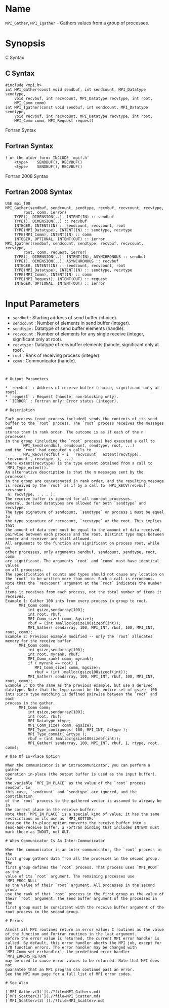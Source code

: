 # Name

`MPI_Gather`, `MPI_Igather` - Gathers values from a group of processes.

# Synopsis

C Syntax
## C Syntax

    #include <mpi.h>
    int MPI_Gather(const void sendbuf, int sendcount, MPI_Datatype sendtype,
        void recvbuf, int recvcount, MPI_Datatype recvtype, int root,
        MPI_Comm comm)
    int MPI_Igather(const void sendbuf, int sendcount, MPI_Datatype sendtype,
        void recvbuf, int recvcount, MPI_Datatype recvtype, int root,
        MPI_Comm comm, MPI_Request request)
Fortran Syntax
## Fortran Syntax

    ! or the older form: INCLUDE 'mpif.h'
        <type>    SENDBUF(), RECVBUF()
        <type>    SENDBUF(), RECVBUF()
Fortran 2008 Syntax
## Fortran 2008 Syntax

    USE mpi_f08
    MPI_Gather(sendbuf, sendcount, sendtype, recvbuf, recvcount, recvtype,
            root, comm, ierror)
        TYPE(), DIMENSION(..), INTENT(IN) :: sendbuf
        TYPE(), DIMENSION(..) :: recvbuf
        INTEGER, INTENT(IN) :: sendcount, recvcount, root
        TYPE(MPI_Datatype), INTENT(IN) :: sendtype, recvtype
        TYPE(MPI_Comm), INTENT(IN) :: comm
        INTEGER, OPTIONAL, INTENT(OUT) :: ierror
    MPI_Igather(sendbuf, sendcount, sendtype, recvbuf, recvcount, recvtype,
            root, comm, request, ierror)
        TYPE(), DIMENSION(..), INTENT(IN), ASYNCHRONOUS :: sendbuf
        TYPE(), DIMENSION(..), ASYNCHRONOUS :: recvbuf
        INTEGER, INTENT(IN) :: sendcount, recvcount, root
        TYPE(MPI_Datatype), INTENT(IN) :: sendtype, recvtype
        TYPE(MPI_Comm), INTENT(IN) :: comm
        TYPE(MPI_Request), INTENT(OUT) :: request
        INTEGER, OPTIONAL, INTENT(OUT) :: ierror

# Input Parameters

* `sendbuf` : Starting address of send buffer (choice).
* `sendcount` : Number of elements in send buffer (integer).
* `sendtype` : Datatype of send buffer elements (handle).
* `recvcount` : Number of elements for any single receive (integer, significant only
at root).
* `recvtype` : Datatype of recvbuffer elements (handle, significant only at root).
* `root` : Rank of receiving process (integer).
* `comm` : Communicator (handle).
```


# Output Parameters

* `recvbuf` : Address of receive buffer (choice, significant only at root).
* `request` : Request (handle, non-blocking only).
* `IERROR` : Fortran only: Error status (integer).

# Description

Each process (root process included) sends the contents of its send
buffer to the `root` process. The `root` process receives the messages and
stores them in rank order. The outcome is as if each of the n processes
in the group (including the `root` process) had executed a call to
        MPI_Send(sendbuf, sendcount, sendtype, root, ...)
and the `root` had executed n calls to
        MPI_Recv(recfbuf + i  `recvcount`  extent(recvtype),              `recvcount`, recvtype, i, ...)
where extent(recvtype) is the type extent obtained from a call to
`MPI_Type_extent().`
An alternative description is that the n messages sent by the processes
in the group are concatenated in rank order, and the resulting message
is received by the `root` as if by a call to `MPI_RECV(recvbuf`, recvcount
 n, recvtype, . . . ).
The receive buffer is ignored for all nonroot processes.
General, derived datatypes are allowed for both `sendtype` and recvtype.
The type signature of sendcount, `sendtype` on process i must be equal to
the type signature of recvcount, `recvtype` at the root. This implies that
the amount of data sent must be equal to the amount of data received,
pairwise between each process and the root. Distinct type maps between
sender and receiver are still allowed.
All arguments to the function are significant on process root, while on
other processes, only arguments sendbuf, sendcount, sendtype, root, comm
are significant. The arguments `root` and `comm` must have identical values
on all processes.
The specification of counts and types should not cause any location on
the `root` to be written more than once. Such a call is erroneous.
Note that the `recvcount` argument at the `root` indicates the number of
items it receives from each process, not the total number of items it
receives.
Example 1: Gather 100 ints from every process in group to root.
      MPI_Comm comm;
          int gsize,sendarray[100];
          int root, rbuf;
          MPI_Comm_size( comm, &gsize);
          rbuf = (int )malloc(gsize100sizeof(int));
          MPI_Gather( sendarray, 100, MPI_INT, rbuf, 100, MPI_INT, root, comm);
Example 2: Previous example modified -- only the `root` allocates
memory for the receive buffer.
      MPI_Comm comm;
          int gsize,sendarray[100];
          int root, myrank, rbuf;
          MPI_Comm_rank( comm, myrank);
          if ( myrank == root) {
             MPI_Comm_size( comm, &gsize);
             rbuf = (int )malloc(gsize100sizeof(int));
          MPI_Gather( sendarray, 100, MPI_INT, rbuf, 100, MPI_INT, root, comm);
Example 3: Do the same as the previous example, but use a derived
datatype. Note that the type cannot be the entire set of gsize  100
ints since type matching is defined pairwise between the `root` and each
process in the gather.
      MPI_Comm comm;
          int gsize,sendarray[100];
          int root, rbuf;
          MPI_Datatype rtype;
          MPI_Comm_size( comm, &gsize);
          MPI_Type_contiguous( 100, MPI_INT, &rtype );
          MPI_Type_commit( &rtype );
          rbuf = (int )malloc(gsize100sizeof(int));
          MPI_Gather( sendarray, 100, MPI_INT, rbuf, 1, rtype, root, comm);

# Use Of In-Place Option

When the communicator is an intracommunicator, you can perform a gather
operation in-place (the output buffer is used as the input buffer). Use
the variable `MPI_IN_PLACE` as the value of the `root` process sendbuf. In
this case, `sendcount` and `sendtype` are ignored, and the contribution
of the `root` process to the gathered vector is assumed to already be in
the correct place in the receive buffer.
Note that `MPI_IN_PLACE` is a special kind of value; it has the same
restrictions on its use as `MPI_BOTTOM.`
Because the in-place option converts the receive buffer into a
send-and-receive buffer, a Fortran binding that includes INTENT must
mark these as INOUT, not OUT.

# When Communicator Is An Inter-Communicator

When the communicator is an inter-communicator, the `root` process in the
first group gathers data from all the processes in the second group. The
first group defines the `root` process. That process uses `MPI_ROOT` as the
value of its `root` argument. The remaining processes use `MPI_PROC_NULL`
as the value of their `root` argument. All processes in the second group
use the rank of that `root` process in the first group as the value of
their `root` argument. The send buffer argument of the processes in the
first group must be consistent with the receive buffer argument of the
root process in the second group.

# Errors

Almost all MPI routines return an error value; C routines as the value
of the function and Fortran routines in the last argument.
Before the error value is returned, the current MPI error handler is
called. By default, this error handler aborts the MPI job, except for
I/O function errors. The error handler may be changed with
`MPI_Comm_set_errhandler`; the predefined error handler `MPI_ERRORS_RETURN`
may be used to cause error values to be returned. Note that MPI does not
guarantee that an MPI program can continue past an error.
See the MPI man page for a full list of MPI error codes.

# See Also

[`MPI_Gatherv(3)`](./?file=MPI_Gatherv.md)
[`MPI_Scatter(3)`](./?file=MPI_Scatter.md)
[`MPI_Scatterv(3)`](./?file=MPI_Scatterv.md)
